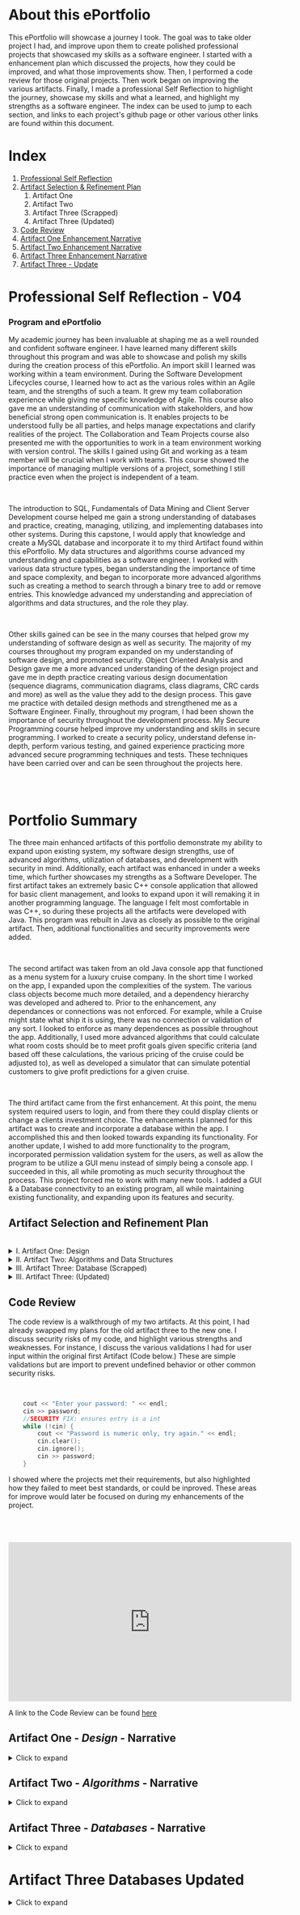 # About this ePortfolio
   This ePortfolio will showcase a journey I took. The goal was to take older project I had, and improve upon them to create polished professional projects that showcased my skills as a software engineer. I started with a enhancement plan which discussed the projects, how they could be improved, and what those improvements show. Then, I performed a code review for those original projects. Then work began on improving the various artifacts. Finally, I made a professional Self Reflection to highlight the journey, showcase my skills and what a learned, and highlight my strengths as a software engineer. The index can be used to jump to each section, and links to each project's github page or other various other links are found within this document. 

# Index
1. [Professional Self Reflection](ehickey96.github.io/blob/main/index.md#professional-self-reflection)
2. [Artifact Selection & Refinement Plan](ehickey96.github.io/blob/main/index.md#artifact-selection-and-refinement-plan)
    1. Artifact One
    2. Artifact Two
    3. Artifact Three (Scrapped)
    4. Artifact Three (Updated)
3. [Code Review](ehickey96.github.io/blob/main/index.md#code-review)
4. [Artifact One Enhancement Narrative](#artifact-one---design---narrative)
5. [Artifact Two Enhancement Narrative](#artifact-three---databases---narrative)
6. [Artifact Three Enhancement Narrative](#artifact-three---databases---narrative)
7. [Artifact Three - Update](-artifact-three-databases-updated)

# Professional Self Reflection - V04

### Program and ePortfolio
   My academic journey has been invaluable at shaping me as a well rounded and confident software engineer. I have learned many different skills throughout this program and was able to showcase and polish my skills during the creation process of this ePortfolio. 
An import skill I learned was working within a team environment. During the Software Development Lifecycles course, I learned how to act as the various roles within an Agile team, and the strengths of such a team. It grew my team collaboration experience while giving me specific knowledge of Agile. This course also gave me an understanding of communication with stakeholders, and how beneficial  strong open communication is. It enables projects to be understood fully be all parties, and helps manage expectations and clarify realities of the project. The Collaboration and Team Projects course also presented me with the opportunities to work in a team environment working with version control. The skills I gained using Git and working as a team member will be crucial when I work with teams. This course showed the importance of managing multiple versions of a project, something I still practice even when the project is independent of a team. 

<br/>

   The introduction to SQL, Fundamentals of Data Mining and Client Server Development course helped me gain a strong understanding of databases and practice, creating, managing, utilizing, and implementing databases into other systems. During this capstone, I would apply that knowledge and create a MySQL database and incorporate it to my third Artifact found within this ePortfolio. My data structures and algorithms course advanced my understanding and capabilities as a software engineer. I worked with various data structure types, began understanding the importance of time and space complexity, and began to incorporate more advanced algorithms such as creating a method to search through a binary tree to add or remove entries. This knowledge advanced my understanding and appreciation of algorithms and data structures, and the role they play. 
   
<br/> 

   Other skills gained can be see in the many courses that helped grow my understanding of software design as well as security. The majority of my courses throughout my program expanded on my understanding of software design, and promoted security. Object Oriented Analysis and Design gave me a more advanced understanding of the design project and gave me in depth practice creating various design documentation (sequence diagrams, communication diagrams, class diagrams, CRC cards and more) as well as the value they add to the design process. This gave me practice with detailed design methods and strengthened me as a Software Engineer. Finally, throughout my program, I had been shown the importance of security throughout the development process. My Secure Programming course helped improve my understanding and skills in secure programming. I worked to create a security policy, understand defense in-depth, perform various testing, and gained experience practicing more advanced secure programming techniques and tests. These techniques have been carried over and can be seen throughout the projects here. 
   
<br/>
<br/>

# Portfolio Summary

   The three main enhanced artifacts of this portfolio demonstrate my ability to expand upon existing system, my software design strengths, use of advanced algorithms, utilization of databases, and development with security in mind. Additionally, each artifact was enhanced in under a weeks time, which further showcases my strengths as a Software Developer. The first artifact takes an extremely basic C++ console application that allowed for basic client management, and looks to expand upon it will remaking it in another programming language. The language I felt most comfortable in was C++, so during these projects all the artifacts were developed with Java. This program was rebuilt in Java as closely as possible to the original artifact. Then, additional functionalities and security improvements were added. 
   
<br/>
	
   The second artifact was taken from an old Java console app that functioned as a menu system for a luxury cruise company. In the short time I worked on the app, I expanded upon the complexities of the system. The various class objects become much more detailed, and a dependency hierarchy was developed and adhered to. Prior to the enhancement, any dependances or connections was not enforced. For example, while a Cruise might state what ship it is using, there was no connection or validation of any sort. I looked to enforce as many dependences as possible throughout the app. Additionally, I used more advanced algorithms that could calculate what room costs should be to meet profit goals given specific criteria (and based off these calculations, the various pricing of the cruise could be adjusted to), as well as developed a simulator that can simulate potential customers to give profit predictions for a given cruise. 
   
<br/>

   The third artifact came from the first enhancement. At this point, the menu system required users to login, and from there they could display clients or change a clients investment choice. The enhancements I planned for this artifact was to create and incorporate a database within the app. I accomplished this and then looked towards expanding its functionality. For another update, I wished to add more functionality to the program, incorporated permission validation system for the users, as well as allow the program to be utilize a GUI menu instead of simply being a console app. I succeeded in this, all while promoting as much security throughout the process.  This project forced me to work with many new tools. I added a GUI & a Database connectivity to an existing program, all while maintaining existing functionality, and expanding upon its features and security. 



## Artifact Selection and Refinement Plan
<br/>

<details>
	<summary>I. Artifact One: Design</summary>
	
   The artifact for the first Category will be taken from my CS-410 Project One and Two. These projects required me to take an object file, explain its functionality, and using that make a similar cpp file. Then for project two I had to identify coding vulnerabilities and fix them. For the enhancements, 
The enhancement plan will start by recreating the original C++ program into a Java program. Once the program is remade, the next steps will be to add enhancements. An example of specific enhancements include adding a function that records each successful login (the username, password, and what time it takes place.) Another enhancement would also require usernames to be valid, and correspond to their given password. See flowchart on following page.
The main skill being illustrated here is my ability to recreate a program into another language, while retaining the original programs look and functionality. This aligns with the category one modification to transfer a project into a different language. Login accounting and proper username / password pair verification aligns with the enhancements of improving and expanding a projects complexity. 
	
</details>
	
<details>
	<summary>II. Artifact Two: Algorithms and Data Structures</summary>
<br/>
This artifact came from my IT-145 Project. The original project was a simple console application that allowed users to see the ships, cruises, and passengers, and add or edit them.
<br/>
   The enhancement plan follows the flowchart seen on the next page, yellow highlights the additional complexities. It looks to add more complicated algorithms and data structures to the program. It does this be adding many different attributes to each object type. Some of the attributes would be automatically calculated (such as Net Profit for a cruise.) The main modification would be expanding complexity of algorithms. For this, a recommended price calculator/simulator will recommend what can be done to match the goal profit based off expected passengers, expected room allocations ratios, and the maximum expected amount each tier of passenger is willing to spend on a room type and the variance expected within that maximum. It will work by distributing the expected passengers within the rooms based off the given ratios, and determine what price’s can be set for each room type to meet the profit goals (a passenger is removed if their preferred room type is out of their maximum spending amount.) 
<br/>
   This calculator is the main modification being made and adds a complex algorithm to calculate and simulate passenger distribution. This is used to help gauge what the price of each room should be set to, that way desired profit margins can better be met. This modification aligns with the expanded complexity of algorithms modification. 
<br/>
</details>
	
<details>
  <summary>III. Artifact Three: Database (Scrapped)</summary>
	
<br/>	
	
>This artifact does not currently exist, as the only three projects I have worked on that work with databases are locked behind my older courses. So this new project will be creating a full stack web application program that connects to a MongoDB with a python middleware. The enhancement plan is to create a full stack web application from scratch. It will start by creating a CSV file with the given data and then importing it to MongoDB. Then a Python Module will be used to perform operations on the database (CRUD operations minimum.) Finally a basic web application will be used to display results from the database, with the python module being used as middleware. The current plan is also to use Jupyter to create the front end of the stack. This demonstrates being able to make a full stack application, which is a variance of one of the recommended modifications for category three. 
	
<br/>
</details>
	
<details>
	<summary>III. Artifact Three: (Updated)</summary>
<br/>
~~After the initial refinement plan, I ~~
<br/>	
	</details>



## Code Review

   The code review is a walkthrough of my two artifacts. At this point, I had already swapped my plans for the old artifact three to the new one. I discuss security risks of my code, and highlight various strengths and weaknesses. For instance, I discuss the various validations I had for user input within the original first Artifact (Code below.) These are simple validations but are import to prevent undefined behavior or other common security risks. 
   
<br/>

```C++
    cout << "Enter your password: " << endl;
    cin >> password;
    //SECURITY FIX: ensures entry is a int
    while (!cin) {
        cout << "Password is numeric only, try again." << endl;
        cin.clear();
        cin.ignore();
        cin >> password;
    }
```
   I showed where the projects met their requirements, but also highlighted how they failed to meet best standards, or could be inproved. These areas for improve would later be focused on during my enhancements of the project. 
  
<br/>


<br/>



<br/>
   
<iframe width="560" height="315" src="https://www.youtube.com/embed/ZsL6YUIJrj4" title="YouTube video player" frameborder="0" allow="accelerometer; autoplay; clipboard-write; encrypted-media; gyroscope; picture-in-picture" allowfullscreen></iframe>

<br/>
   
A link to the Code Review can be found [here](https://youtu.be/ZsL6YUIJrj4)


## Artifact One - *Design* - Narrative
<details>
  <summary>Click to expand</summary>
  
<br/>  
	
*Artifact Description*	
	
   The artifact is a C++ program file. It was originally a product of my CS-410 Reverse Engineering final projects, which were finished in August 2021. The project was to take an object file without any documentation and recreate it as a C++ program after interpreting the assembly code, then applying some security fixes to it. 

<br/> 
	
*Justification*	
	
   This artifact was chosen as I felt it was basic but easily could be improved or modified in many ways. Additionally, the choice to use this artifact was based on it also being a prime candidate to add a database to, without being overly complicated. This artifact also shows my reverse engineering ability, and felt that being able to recreate this into another language (Java) also demonstrated an important and related skillset. The artifact has been improve as it now properly validates a proper username/password combination, and will record login history or attempts to a text file (or create the text file if there is none.) 

<br/>  
	
*Fulfillment of Course Objectives*
	
   The enhancements planned in Module one was met with this updated artifact; it was successfully recreated in Java, properly validates both a correct username and corresponding password, and records successful logins or attempts to a text file. Updated plans for this mostly revolve around Enhancement Three (databases), when a database will be tied into the program, and will contain the clients, users and login records. CRUD functionality will be added so the database can be used from the program. 

<br/>
	
*Reflection*
	
   During my enhancement, I immediately realized how rusty I was at Java compared to C++. This turned out to be a positive for me, as it gave me more experience with Java, and showed my ability to work with languages I am less comfortable with. I imagine the main challenges for this assignment will be to come during Enhancement Three and the inclusion of a database. 	
<br/>
	
[Artifact One Github Link](https://github.com/ehickey96/ePortfolio-Artifact-One)	
<br/>  	
</details>

## Artifact Two - *Algorithms* - Narrative
<details>
  <summary>Click to expand</summary>
<br/>	
*Artifact Description*
	
   The artifact is a Java program that was originally a project of my IT-145 Course. For this project, we were given a partially made menu-based program to manage cruises, ships, and passengers for a cruise company. This had specific requirements that we had to follow, but most of the project was just setting up basic object classes, and menu system handling.	
<br/>  
*Justification*	
	
   I chose this artifact, as I felt it was more complicated than the previous and could simply be modified to become a much more advanced system. I felt it was a clean base program that could be brought in multiple different directions. An additional benefit is that I will also be gaining even more Java experience which was something I was hoping for at the start of this course. This artifact was very elementary, but after successfully applying my enhancements well clearly show my ability to handle expanding to a more complex system, and my ability to incorporate more complicated algorithms. 
<br/>		
*Fulfillment of Course Objectives*
	
   The enhancements originally planned in the refinement plan were not exactly met, but the results are similar. My updated menu system has much added complexities such as many extra attributes, and a simulation/calculation functions which showcase more complicated algorithms. Where my worked varied was the specific way I made a simulated. The main difference between the original plan the enhanced artifact I actually made is that I added many more features and distributed some into various different features (for instance, I have profit calculators and customer distributions as separate functions compared to my original plan which had them combined.) Where the enhanced algorithms show is in the calculator/simulator menu, which has two different calculator types (which can be used to optionally change the room prices if the user wants,) as well as a simulator which makes a mock list of customers and distributes them based on a number of factors and the use of RNG. This completes the requirement of adding a complex algorithm. 
<br/>	
*Reflection*
	
   During this enhancement, I made a big mistake by adding too many attributes and adding a system that connects these various classes. This ended up creating a snowball effect of creating a complicated program that was hard to track and was taking a lot of work to maintain. I feel this program has a lot of positives, but before I submit it to the ePortolio, I plan to do a ton of clean up on the program within the code to consolidate as much of the code as possible. 
<br/>	

[Artifact Two Github Link](https://github.com/ehickey96/ePortfolio-Artifact-Two)

</details>

## Artifact Three - *Databases* - Narrative
<details>
  <summary>Click to expand</summary>	
<br/>

*Artifact Description*
	
   The original artifact comes from the first enhancement included within the ePortfolio. A description of the ORIGINAL (the one that the first enhancement modified is as follows: 
>The artifact is a Java program that was originally a project of my IT-145 Course. For this project, we were given a partially made menu-based program to manage cruises, ships, and passengers for a cruise company. This had specific requirements that we had to follow, but most of the project was just setting up basic object classes, and menu system handling.
	
The previous artifact was a recreated Java version of that program (it was originally C++). It included a proper username/password validation and a login recorder.
<br/>	
*Justification*	
	
   This artifact was chosen because it seemed the most straight forward to add a database too. Since I had to add a database to a program which was not designed around a database, I thought a simpler program would be the most reasonable for a database within this time window. This worked well, as I could add the database, and then add more complexities, rather than the other way around. This will help meet requirements by demonstrating the incorporation of a DB within a project, search functionality and some CRUD functionality within (currently I plan to add a delete and add client methods, due to time restraints wont be included for this submission.)	
<br/>  	
*Fulfillment of Course Objectives*	
	
   The enhancement plan described by the approved code review is this enhancement. This enhancement differs from the one found in the 1-4 submission, but I feel it demonstrates complexities of adding a database to a preexisting program (something I have not done or attempted before). This program has partial CRUD operations (added the add and remove options is very straightforward and I know I can easily accomplish that.) It additionally has proper checking so that it can connect to the database and will automatically use a mock data instead if no connection can be made. 
<br/>  
*Reflection*	
	
   During this enhancement I was nervous about the inclusion of a database into an existing program, as that was new for me. I also had never created my own database before. I set up MySQL on my computer, and after I while I figured out how to properly create the database and users for it. I filled the database, then began working towards incorporating the database within the artifact. The artifact works by asking if the user wants to connect to the database. If the user says no, or if they say yes but the connection cannot be completed, the program will run the entire time utilizing only the mock hardcoded data. If a db connection is made, it will utilize the db. This was a great learning experience as there was a lot of new concepts for me here. 
<br/>	
	
<iframe width="560" height="315" src="https://www.youtube.com/embed/WcCb6wnTHH0" title="YouTube video player" frameborder="0" allow="accelerometer; autoplay; clipboard-write; encrypted-media; gyroscope; picture-in-picture" allowfullscreen></iframe>
	
<br/>
	
A link to the *old* Demo Video for this artifact can be found [here](https://youtu.be/WcCb6wnTHH0)
	
<br/>  
</details>

# Artifact Three Databases Updated
<details>
  <summary>Click to expand</summary>
<br/>
	
![image](https://user-images.githubusercontent.com/79385657/137342764-c526ba17-ecdd-4a4a-a206-b52247e60505.png)!
	
   This artifact received a large updated after the original submission. A GUI was added, and the console can either be run as a basic console app or as a GUI. The method to determine how the app will launch is within the driver.java file. The GUI features the same validations on input (and will prompt the user with red text if input is invalid.) There is a String that must equal "CONFIRM" to run as a GUI. This app additionally now has proper add and remove client functionality, and as well has been packaged into an executable jar file (this jar was tested on a seperate machine to confirm functionality.)
<br/> 
	
The github page for this project will have a README discussing how to use the program and more detailed features, the project itself, and the executable jar file. 
<br/>

<iframe width="560" height="315" src="https://www.youtube.com/embed/onz51uDc5RE" title="YouTube video player" frameborder="0" allow="accelerometer; autoplay; clipboard-write; encrypted-media; gyroscope; picture-in-picture" allowfullscreen></iframe>
	
<br/>
	
A link to the *updated* Demo Video for this artifact can be found [here](https://youtu.be/onz51uDc5RE)
	
<br/>
</details>


